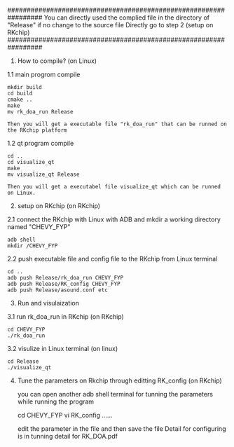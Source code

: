 #################################################################
You can  directly used the complied file in the directory of "Release" if no change to the source file
Directly go to step 2 (setup on RKchip)
#################################################################
1. How to compile? (on Linux)  

1.1 main progrom compile

    mkdir build 
    cd build
    cmake ..
    make
    mv rk_doa_run Release

    Then you will get a executable file "rk_doa_run" that can be runned on the RKchip platform

1.2 qt program compile

    cd ..
    cd visualize_qt
    make
    mv visualize_qt Release

    Then you will get a executabel file visualize_qt which can be runned on Linux.


2. setup on RKchip (on RKchip)

2.1 connect the RKchip with Linux with ADB and mkdir a working directory named "CHEVY_FYP"
    
    adb shell 
    mkdir /CHEVY_FYP

2.2 push executable file and config file to the RKchip from Linux terminal

    cd ..
    adb push Release/rk_doa_run CHEVY_FYP
    adb push Release/RK_config CHEVY_FYP
    adb push Release/asound.conf etc



3. Run and visulaization

3.1 run rk_doa_run in RKchip (on RKchip)

    cd CHEVY_FYP
    ./rk_doa_run

3.2 visulize in Linux terminal (on linux)

    cd Release
    ./visualize_qt


4. Tune the parameters on Rkchip through editting RK_config (on RKchip)

    you can open another adb shell terminal for tunning the parameters while running the program 

    cd CHEVY_FYP
    vi RK_config
    ......

    edit the parameter in the file and then save the file
    Detail for configuring is in tunning detail for RK_DOA.pdf






















  







  
  

